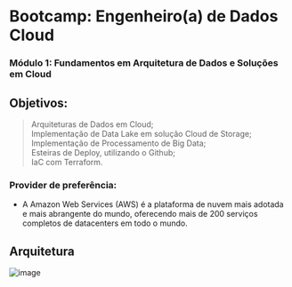 # Bootcamp: Engenheiro(a) de Dados Cloud

### Módulo 1: Fundamentos em Arquitetura de Dados e Soluções em Cloud

## Objetivos:
> Arquiteturas de Dados em Cloud; <br>
> Implementação de Data Lake em solução Cloud de Storage; <br>
> Implementação de Processamento de Big Data; <br>
> Esteiras de Deploy, utilizando o Github; <br>
> IaC com Terraform.

### Provider de preferência:
- A Amazon Web Services (AWS) é a plataforma de nuvem mais adotada e mais abrangente do mundo, oferecendo mais de 200 serviços completos de datacenters em todo o mundo.

## Arquitetura
![image](https://user-images.githubusercontent.com/28718418/216175975-24b7559d-17b8-4379-af51-0d36056bf2c3.png)


